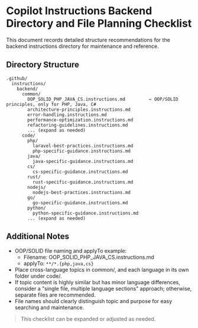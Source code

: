 # Copilot Instructions Backend Directory and File Planning Checklist

This document records detailed structure recommendations for the backend instructions directory for maintenance and reference.

## Directory Structure

```
.github/
  instructions/
    backend/
      common/
        OOP_SOLID_PHP_JAVA_CS.instructions.md         ← OOP/SOLID principles, only for PHP, Java, C#
        architecture-principles.instructions.md
        error-handling.instructions.md
        performance-optimization.instructions.md
        refactoring-guidelines.instructions.md
        ... (expand as needed)
      code/
        php/
          laravel-best-practices.instructions.md
          php-specific-guidance.instructions.md
        java/
          java-specific-guidance.instructions.md
        cs/
          cs-specific-guidance.instructions.md
        rust/
          rust-specific-guidance.instructions.md
        nodejs/
          nodejs-best-practices.instructions.md
        go/
          go-specific-guidance.instructions.md
        python/
          python-specific-guidance.instructions.md
        ... (expand as needed)
```

## Additional Notes

- OOP/SOLID file naming and applyTo example:
  - Filename: OOP_SOLID_PHP_JAVA_CS.instructions.md
  - applyTo: `**/*.{php,java,cs}`
- Place cross-language topics in common/, and each language in its own folder under code/.
- If topic content is highly similar but has minor language differences, consider a "single file, multiple language sections" approach; otherwise, separate files are recommended.
- File names should clearly distinguish topic and purpose for easy searching and maintenance.

> This checklist can be expanded or adjusted as needed.